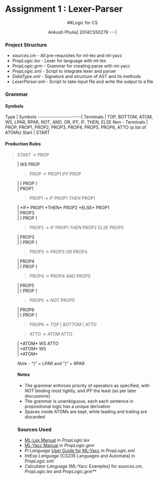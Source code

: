 # Assignment 1 : Lexer-Parser
<center>
##Logic for CS  


Ankush Phulia| 2014CS50279
---|


  </center>
  
  
### Project Structure
* *sources.cm* - All pre-requisites for ml-lex and ml-yacc
* *PropLogic.lex* - Lexer for language with ml-lex
* *PropLogic.grm* - Grammar for creating parse with ml-yacc
* *PropLogic.sml* - Script to integrate lexer and parser
* *DataType.sml* - Signature and structure of AST and its methods
* *LexerParser.sml* - Script to take input file and write the output to a file
  
  
### Grammar

#### Symbols
Type | Symbols
----------------------|
Terminals           | TOP, BOTTOM, ATOM, WS, LPAR, RPAR, NOT, AND, OR, IFF, IF, THEN, ELSE
Non - Terminals | PROP, PROP1, PROP2, PROP3, PROP4, PROP5, PROP6, ATTO (a list of ATOMs)
Start		   | START

#### Production Rules
> START → PROP
<dd> | WS PROP

<!-- -->

>PROP → PROP1 *IFF* PROP 
<dd> | ( PROP ) 
<dd> | PROP1

<!-- -->

>PROP1 → *IF* PROP1 *THEN* PROP1
<dd>| *IF* PROP1 *THEN* PROP2 *ELSE* PROP1 
<dd>| PROP3 
<dd>| ( PROP )

<!-- -->

>PROP2 → *IF* PROP1 *THEN* PROP2 *ELSE* PROP2
<dd>| PROP3
<dd>| ( PROP )

<!-- -->

>PROP3 → PROP3 *OR* PROP4
<dd>| PROP4
<dd>| ( PROP )
		
<!-- -->

>PROP4 → PROP4 *AND* PROP5
<dd>| PROP5
<dd>| ( PROP )
		
<!-- -->

>PROP5 → *NOT* PROP5
<dd>| PROP6
<dd>| ( PROP )

<!-- -->

>PROP6 → *TOP* | *BOTTOM* | ATTO

<!-- -->

> ATTO → *ATOM* ATTO
<dd>| *ATOM* WS ATTO
<dd>| *ATOM* WS
<dd> | *ATOM*	

*Note* - "(" = LPAR and ")" = RPAR


#### Notes

* The grammar enforces priority of operators as specified, with *NOT* binding most tightly, and *IFF* the least (as per later discussions)
* The grammar is unambiguous, each each sentence in propositional logic has a unique derivation
* Spaces inside ATOMs are kept, while leading and trailing are discarded


### Sources Used
* [ML-Lex Manual](http://www.smlnj.org/doc/ML-Lex/manual.html) in *PropLogic.lex*
* [ML-Yacc Manual](https://www.cs.princeton.edu/~appel/modern/ml/ml-yacc/manual.html) in *PropLogic.grm*
* *Pi Language* [User Guide for ML-Yacc](http://www.cs.tufts.edu/comp/181/ug.pdf) in *PropLogic.sml*
* *IntExp Language* [CS235 Languages and Automata] in *PropLogic.sml*
* *Calculator Language* [ML-Yacc Examples] for *sources.cm*, *PropLogic.lex* and *PropLogic.grm***